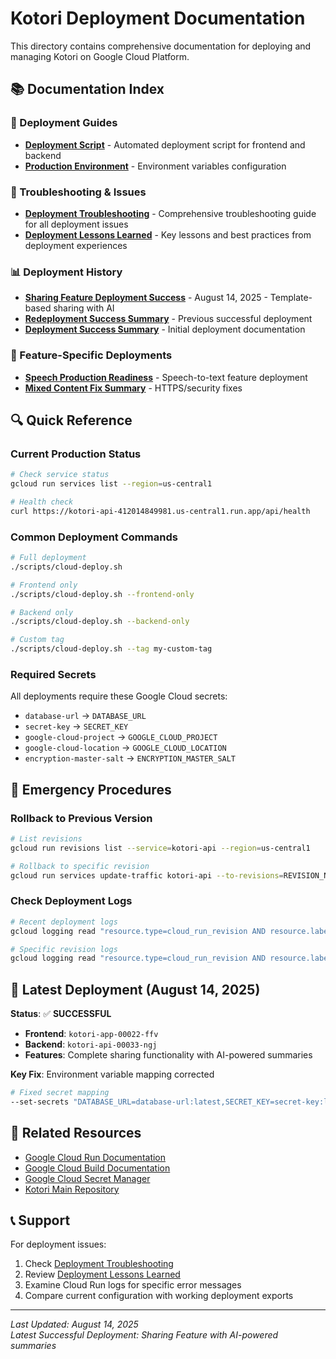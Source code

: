 # Kotori Deployment Documentation

This directory contains comprehensive documentation for deploying and managing Kotori on Google Cloud Platform.

## 📚 Documentation Index

### 🚀 Deployment Guides
- **[Deployment Script](../../scripts/cloud-deploy.sh)** - Automated deployment script for frontend and backend
- **[Production Environment](../../deploy/production-env.yaml)** - Environment variables configuration

### 🔧 Troubleshooting & Issues
- **[Deployment Troubleshooting](./DEPLOYMENT_TROUBLESHOOTING.md)** - Comprehensive troubleshooting guide for all deployment issues
- **[Deployment Lessons Learned](./DEPLOYMENT_LESSONS_LEARNED.md)** - Key lessons and best practices from deployment experiences

### 📊 Deployment History
- **[Sharing Feature Deployment Success](./SHARING_FEATURE_DEPLOYMENT_SUCCESS.md)** - August 14, 2025 - Template-based sharing with AI
- **[Redeployment Success Summary](./REDEPLOYMENT_SUCCESS_SUMMARY.md)** - Previous successful deployment
- **[Deployment Success Summary](./DEPLOYMENT_SUCCESS_SUMMARY.md)** - Initial deployment documentation

### 🎯 Feature-Specific Deployments
- **[Speech Production Readiness](./SPEECH_PRODUCTION_READINESS.md)** - Speech-to-text feature deployment
- **[Mixed Content Fix Summary](./MIXED_CONTENT_FIX_SUMMARY.md)** - HTTPS/security fixes

## 🔍 Quick Reference

### Current Production Status
```bash
# Check service status
gcloud run services list --region=us-central1

# Health check
curl https://kotori-api-412014849981.us-central1.run.app/api/health
```

### Common Deployment Commands
```bash
# Full deployment
./scripts/cloud-deploy.sh

# Frontend only
./scripts/cloud-deploy.sh --frontend-only

# Backend only  
./scripts/cloud-deploy.sh --backend-only

# Custom tag
./scripts/cloud-deploy.sh --tag my-custom-tag
```

### Required Secrets
All deployments require these Google Cloud secrets:
- `database-url` → `DATABASE_URL`
- `secret-key` → `SECRET_KEY`
- `google-cloud-project` → `GOOGLE_CLOUD_PROJECT`
- `google-cloud-location` → `GOOGLE_CLOUD_LOCATION`
- `encryption-master-salt` → `ENCRYPTION_MASTER_SALT`

## 🚨 Emergency Procedures

### Rollback to Previous Version
```bash
# List revisions
gcloud run revisions list --service=kotori-api --region=us-central1

# Rollback to specific revision
gcloud run services update-traffic kotori-api --to-revisions=REVISION_NAME=100 --region=us-central1
```

### Check Deployment Logs
```bash
# Recent deployment logs
gcloud logging read "resource.type=cloud_run_revision AND resource.labels.service_name=kotori-api" --limit=50

# Specific revision logs
gcloud logging read "resource.type=cloud_run_revision AND resource.labels.revision_name=REVISION_NAME" --limit=20
```

## 🎯 Latest Deployment (August 14, 2025)

**Status**: ✅ **SUCCESSFUL**
- **Frontend**: `kotori-app-00022-ffv` 
- **Backend**: `kotori-api-00033-ngj`
- **Features**: Complete sharing functionality with AI-powered summaries

**Key Fix**: Environment variable mapping corrected
```bash
# Fixed secret mapping
--set-secrets "DATABASE_URL=database-url:latest,SECRET_KEY=secret-key:latest,..."
```

## 🔗 Related Resources

- [Google Cloud Run Documentation](https://cloud.google.com/run/docs)
- [Google Cloud Build Documentation](https://cloud.google.com/build/docs)
- [Google Cloud Secret Manager](https://cloud.google.com/secret-manager/docs)
- [Kotori Main Repository](../../README.md)

## 📞 Support

For deployment issues:
1. Check [Deployment Troubleshooting](./DEPLOYMENT_TROUBLESHOOTING.md)
2. Review [Deployment Lessons Learned](./DEPLOYMENT_LESSONS_LEARNED.md)
3. Examine Cloud Run logs for specific error messages
4. Compare current configuration with working deployment exports

---

*Last Updated: August 14, 2025*  
*Latest Successful Deployment: Sharing Feature with AI-powered summaries*
